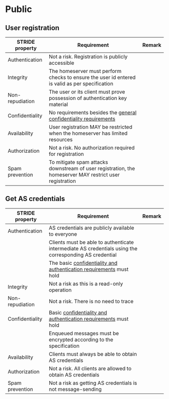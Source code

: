 # Public

## User registration

| STRIDE property | Requirement                                                                                             | Remark |
| --------------- | ------------------------------------------------------------------------------------------------------- | ------ |
| Authentication  | Not a risk. Registration is publicly accessible                                                         |        |
| Integrity       | The homeserver must perform checks to ensure the user id entered is valid as per specification          |        |
| Non-repudiation | The user or its client must prove possession of authentication key material                             |        |
| Confidentiality | No requirements besides the [general confidentiality requirements](../security_requirements.md)         |        |
| Availability    | User registration MAY be restricted when the homeserver has limited resources                           |        |
| Authorization   | Not a risk. No authorization required for registration                                                  |        |
| Spam prevention | To mitigate spam attacks downstream of user registration, the homeserver MAY restrict user registration |        |

## Get AS credentials

| STRIDE property | Requirement                                                                                                                                   | Remark |
| --------------- | --------------------------------------------------------------------------------------------------------------------------------------------- | ------ |
| Authentication  | AS credentials are publicly available to everyone                                                                                             |        |
|                 | Clients must be able to authenticate intermediate AS credentials using the corresponding AS credential                                        |        |
|                 | The basic [confidentiality and authentication requirements](./../security_requirements.md#basic-confidentiality-and-authentication) must hold |        |
| Integrity       | Not a risk as this is a read-only operation                                                                                                   |        |
| Non-repudiation | Not a risk. There is no need to trace                                                                                                         |        |
| Confidentiality | Basic [confidentiality and authentication requirements](./../security_requirements.md#basic-confidentiality-and-authentication) must hold     |        |
|                 | Enqueued messages must be encrypted according to the specification                                                                            |        |
| Availability    | Clients must always be able to obtain AS credentials                                                                                          |        |
| Authorization   | Not a risk. All clients are allowed to obtain AS credentials                                                                                  |        |
| Spam prevention | Not a risk as getting AS credentials is not message-sending                                                                                   |        |


